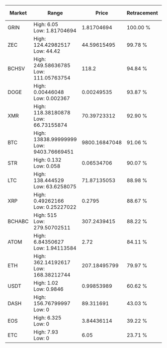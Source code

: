 | Market | Range | Price| Retracement | Doubles to 50% |
| --- | --- | --- | --- | --- |
| GRIN | High: 6.05<br />Low: 1.81704694 | 1.81704694 | 100.00 % | 2.16 |
| ZEC | High: 124.42982517<br />Low: 44.42 | 44.59615495 | 99.78 % | 1.89 |
| BCHSV | High: 249.58636785<br />Low: 111.05763754 | 118.2 | 94.84 % | 1.53 |
| DOGE | High: 0.00446048<br />Low: 0.002367 | 0.00249535 | 93.87 % | 1.37 |
| XMR | High: 118.38180878<br />Low: 66.73155874 | 70.39723312 | 92.90 % | 1.31 |
| BTC | High: 13838.99999999<br />Low: 9403.76669451 | 9800.16847048 | 91.06 % | 1.19 |
| STR | High: 0.132<br />Low: 0.058 | 0.06534706 | 90.07 % | 1.45 |
| LTC | High: 138.444529<br />Low: 63.6258075 | 71.87135053 | 88.98 % | 1.41 |
| XRP | High: 0.49262166<br />Low: 0.25227022 | 0.2795 | 88.67 % | 1.33 |
| BCHABC | High: 515<br />Low: 279.50702511 | 307.2439415 | 88.22 % | 1.29 |
| ATOM | High: 6.84350627<br />Low: 1.94113584 | 2.72 | 84.11 % | 1.61 |
| ETH | High: 362.14192617<br />Low: 168.38212744 | 207.18495799 | 79.97 % | 1.28 |
| USDT | High: 1.02<br />Low: 0.9846 | 0.99853989 | 60.62 % | 1.00 |
| DASH | High: 156.76799997<br />Low: 0 | 89.311691 | 43.03 % | 0.00 |
| EOS | High: 6.325<br />Low: 0 | 3.84436114 | 39.22 % | 0.00 |
| ETC | High: 7.93<br />Low: 0 | 6.05 | 23.71 % | 0.00 |
